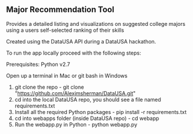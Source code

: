 ## Major Recommendation Tool

Provides a detailed listing and visualizations on suggested college majors using a users self-selected ranking of their skills

Created using the DataUSA API during a DataUSA hackathon.


To run the app locally proceed with the following steps:

Prerequisites: Python v2.7

Open up a terminal in Mac or git bash in Windows
1. git clone the repo - git clone "https://github.com/Alexjmsherman/DataUSA.git"
2. cd into the local DataUSA repo, you should see a file named requirements.txt
3. Install all the required Python packages - pip install -r requirements.txt
4. cd into webapps folder (inside DataUSA repo) - cd webapp
5. Run the webapp.py in Python - python webapp.py

